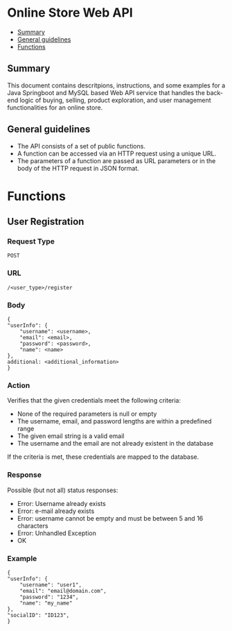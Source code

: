 # Online Store Web API

* [Summary](#summary)
* [General guidelines](#general-guidelines)
* [Functions](#functions)

## Summary
This document contains descritpions, instructions, and some examples for a Java Springboot and MySQL based Web API service that handles the back-end logic of buying, selling, product exploration, and user management functionalities for an online store.

## General guidelines 
* The API consists of a set of public functions.
* A function can be accessed via an HTTP request using a unique URL.
* The parameters of a function are passed as URL parameters or in the body of the HTTP request in JSON format.


# Functions
## User Registration

### Request Type
    POST

### URL
    /<user_type>/register

### Body
    {
    "userInfo": {
        "username": <username>,
        "email": <email>,
        "password": <password>,
        "name": <name>
    },
    additional: <additional_information>
    }
### Action
Verifies that the given credentials meet the following criteria:
* None of the required parameters is null or empty
* The username, email, and password lengths are within a predefined range
* The given email string is a valid email
* The username and the email are not already existent in the database

If the criteria is met, these credentials are mapped to the database.

### Response
Possible (but not all) status responses:
* Error: Username already exists
* Error: e-mail already exists
* Error: username cannot be empty and must be between 5 and 16 characters
* Error: Unhandled Exception
* OK

### Example
    {
    "userInfo": {
        "username": "user1",
        "email": "email@domain.com",
        "password": "1234",
        "name": "my_name"
    },
    "socialID": "ID123",
    }

